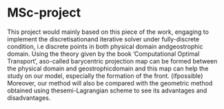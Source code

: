 # MSc-project
This project would mainly based on this piece of the work, engaging to implement the discretisationand iterative solver under fully-discrete condition,  i.e discrete points in both physical domain andgeostrophic domain.  Using the theory given by the book ’Computational Optimal Transport’, aso-called barycentric projection map can be formed between the physical domain and geostrophicdomain  and  this  map  can  help  the  study  on  our  model,  especially  the  formation  of  the  front.  (ifpossible) Moreover, our method will also be compared with the geometric method obtained using thesemi-Lagrangian scheme to see its advantages and disadvantages.
